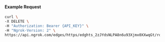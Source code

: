 <!-- Code generated for API Clients. DO NOT EDIT. -->

#### Example Request

```bash
curl \
-X DELETE \
-H "Authorization: Bearer {API_KEY}" \
-H "Ngrok-Version: 2" \
https://api.ngrok.com/edges/https/edghts_2zJYdsNLPA8n6u93Xjmx0XXwqGt/routes/edghtsrt_2zJYdtc7ZmVTPilL5ivRauv0olT/circuit_breaker
```
